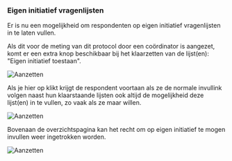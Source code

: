 ### Eigen initiatief vragenlijsten

Er is nu een mogelijkheid om respondenten op eigen initiatief vragenlijsten in te laten vullen.

Als dit voor de meting van dit protocol door een coördinator is aangezet, komt er een extra knop beschikbaar bij het klaarzetten van de lijst(en): "Eigen initiatief toestaan".

![Aanzetten](https://roqua-announcements.s3.eu-west-1.amazonaws.com/self_report_enable.png)

Als je hier op klikt krijgt de respondent voortaan als ze de normale invullink volgen naast hun klaarstaande lijsten ook altijd de mogelijkheid deze lijst(en) in te vullen, zo vaak als ze maar willen.

![Aanzetten](https://roqua-announcements.s3.eu-west-1.amazonaws.com/self_report_fill_out.png)

Bovenaan de overzichtspagina kan het recht om op eigen initiatief te mogen invullen weer ingetrokken worden.

![Aanzetten](https://roqua-announcements.s3.eu-west-1.amazonaws.com/self_report_timeline.png)

